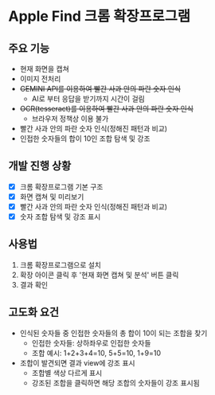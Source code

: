 # Apple Find 크롬 확장프로그램

## 주요 기능

- 현재 화면을 캡쳐
- 이미지 전처리
- ~~GEMINI API를 이용하여 빨간 사과 안의 파란 숫자 인식~~
  - AI로 부터 응답을 받기까지 시간이 걸림
- ~~OCR(tesseract)를 이용하여 빨간 사과 안의 파란 숫자 인식~~
  - 브라우저 정책상 이용 불가
- 빨간 사과 안의 파란 숫자 인식(정해진 패턴과 비교)
- 인접한 숫자들의 합이 10인 조합 탐색 및 강조

## 개발 진행 상황

- [x] 크롬 확장프로그램 기본 구조
- [x] 화면 캡쳐 및 미리보기
- [x] 빨간 사과 안의 파란 숫자 인식(정해진 패턴과 비교)
- [x] 숫자 조합 탐색 및 강조 표시

## 사용법

1. 크롬 확장프로그램으로 설치
2. 확장 아이콘 클릭 후 '현재 화면 캡쳐 및 분석' 버튼 클릭
3. 결과 확인

## 고도화 요건

- 인식된 숫자들 중 인접한 숫자들의 총 합이 10이 되는 조합을 찾기
  - 인접한 숫자들: 상하좌우로 인접한 숫자들
  - 조합 예시: 1+2+3+4=10, 5+5=10, 1+9=10
- 조합이 발견되면 결과 view에 강조 표시
  - 조합별 색상 다르게 표시
  - 강조된 조합을 클릭하면 해당 조합의 숫자들이 강조 표시됨
